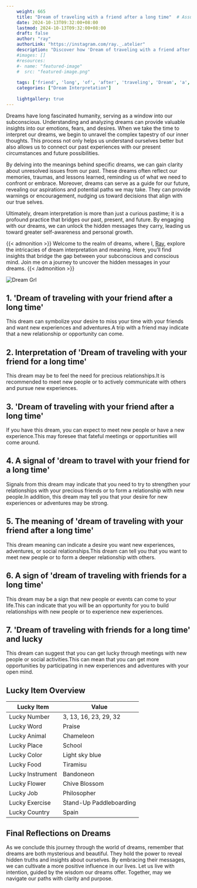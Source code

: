 ```yaml
---
    weight: 665
    title: "Dream of traveling with a friend after a long time"  # Assuming 'title' column exists
    date: 2024-10-13T09:32:00+08:00
    lastmod: 2024-10-13T09:32:00+08:00
    draft: false
    author: "ray"
    authorLink: "https://instagram.com/ray._.atelier"
    description: "Discover how 'Dream of traveling with a friend after a long time' can interpret your future and uncover its significant meanings in your life."
    #images: []
    #resources:
    #- name: "featured-image"
    #  src: "featured-image.png"
    
    tags: ['friend', 'long', 'of', 'after', 'traveling', 'Dream', 'a', 'time', 'with']
    categories: ["Dream Interpretation"]
    
    lightgallery: true
---
```

    
Dreams have long fascinated humanity, serving as a window into our subconscious. Understanding and analyzing dreams can provide valuable insights into our emotions, fears, and desires. When we take the time to interpret our dreams, we begin to unravel the complex tapestry of our inner thoughts. This process not only helps us understand ourselves better but also allows us to connect our past experiences with our present circumstances and future possibilities.

By delving into the meanings behind specific dreams, we can gain clarity about unresolved issues from our past. These dreams often reflect our memories, traumas, and lessons learned, reminding us of what we need to confront or embrace. Moreover, dreams can serve as a guide for our future, revealing our aspirations and potential paths we may take. They can provide warnings or encouragement, nudging us toward decisions that align with our true selves.

Ultimately, dream interpretation is more than just a curious pastime; it is a profound practice that bridges our past, present, and future. By engaging with our dreams, we can unlock the hidden messages they carry, leading us toward greater self-awareness and personal growth.

{{< admonition >}}
Welcome to the realm of dreams, where I, [Ray](https://instagram.com/ray._.atelier), explore the intricacies of dream interpretation and meaning. Here, you’ll find insights that bridge the gap between your subconscious and conscious mind. Join me on a journey to uncover the hidden messages in your dreams.
{{< /admonition >}}

![Dream Grl](https://cdn.pixabay.com/photo/2017/11/02/03/35/gothic-2910057_1280.jpg "Dream Grl")

## 1. 'Dream of traveling with your friend after a long time'
This dream can symbolize your desire to miss your time with your friends and want new experiences and adventures.A trip with a friend may indicate that a new relationship or opportunity can come.

## 2. Interpretation of 'Dream of traveling with your friend for a long time'
This dream may be to feel the need for precious relationships.It is recommended to meet new people or to actively communicate with others and pursue new experiences.

## 3. 'Dream of traveling with your friend after a long time'
If you have this dream, you can expect to meet new people or have a new experience.This may foresee that fateful meetings or opportunities will come around.

## 4. A signal of 'dream to travel with your friend for a long time'
Signals from this dream may indicate that you need to try to strengthen your relationships with your precious friends or to form a relationship with new people.In addition, this dream may tell you that your desire for new experiences or adventures may be strong.

## 5. The meaning of 'dream of traveling with your friend after a long time'
This dream meaning can indicate a desire you want new experiences, adventures, or social relationships.This dream can tell you that you want to meet new people or to form a deeper relationship with others.

## 6. A sign of 'dream of traveling with friends for a long time'
This dream may be a sign that new people or events can come to your life.This can indicate that you will be an opportunity for you to build relationships with new people or to experience new experiences.

## 7. 'Dream of traveling with friends for a long time' and lucky
This dream can suggest that you can get lucky through meetings with new people or social activities.This can mean that you can get more opportunities by participating in new experiences and adventures with your open mind.

## Lucky Item Overview
| Lucky Item          | Value              |
|---------------|--------------------|
| Lucky Number        | 3, 13, 16, 23, 29, 32  |
| Lucky Word          | Praise |
| Lucky Animal        | Chameleon |
| Lucky Place         | School     |
| Lucky Color         | Light sky blue     |
| Lucky Food          | Tiramisu      |
| Lucky Instrument    | Bandoneon |
| Lucky Flower        | Chive Blossom    |
| Lucky Job           | Philosopher       |
| Lucky Exercise      | Stand-Up Paddleboarding  |
| Lucky Country       | Spain    |


##  Final Reflections on Dreams

As we conclude this journey through the world of dreams, remember that dreams are both mysterious and beautiful. They hold the power to reveal hidden truths and insights about ourselves. By embracing their messages, we can cultivate a more positive influence in our lives. Let us live with intention, guided by the wisdom our dreams offer. Together, may we navigate our paths with clarity and purpose.
